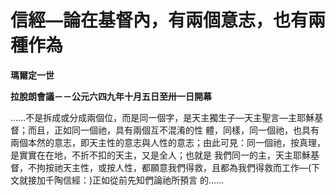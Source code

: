 # 信經—論在基督內，有兩個意志，也有兩種作為


**瑪爾定一世**

**拉脫朗會議－－公元六四九年十月五日至卅一日開幕**





……不是拆成或分成兩個位，而是同一個字，是天主獨生子—天主聖言—主耶穌基督；而且，正如同一個祂，具有兩個互不混淆的性
體，同樣，同一個祂，也具有兩個本然的意志，即天主性的意志與人性的意志；由此可見：同一個祂，按真理，是實實在在地，不折不扣的天主，又是全人；也就是
我們同一的主，天主耶穌基督，不拘按祂天主性，或按人性，都願意我們得救，且都為我們得救而工作—(下文就接加千陶信經：)正如從前先知們論祂所預言
的……

